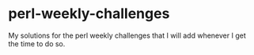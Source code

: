 # perl-weekly-challenges
My solutions for the perl weekly challenges that I will add whenever I get the time to do so.
